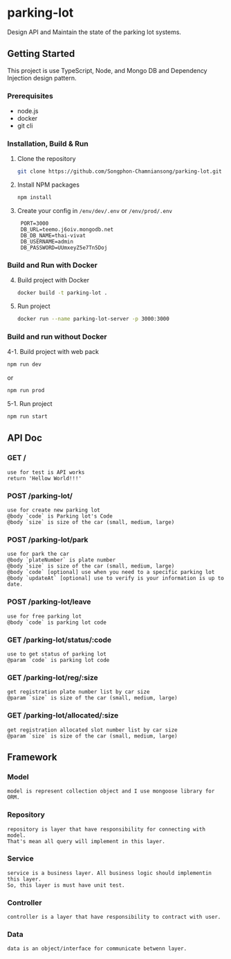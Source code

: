 # parking-lot
Design API and Maintain the state of the parking lot systems.

<!-- GETTING STARTED -->
## Getting Started
This project is use TypeScript, Node, and Mongo DB and Dependency Injection design pattern.

### Prerequisites
* node.js
* docker
* git cli

### Installation, Build & Run

1. Clone the repository
   ```sh
   git clone https://github.com/Songphon-Chamniansong/parking-lot.git
   ```
2. Install NPM packages
   ```sh
   npm install
   ```
3. Create your config in  `/env/dev/.env` or `/env/prod/.env`
   ```JS
    PORT=3000
    DB_URL=teemo.j6oiv.mongodb.net
    DB_DB_NAME=thai-vivat
    DB_USERNAME=admin
    DB_PASSWORD=UUmxeyZ5e7Tn5Doj
   ```
### Build and Run with Docker
4. Build project with Docker
   ```sh
   docker build -t parking-lot .
   ```
5. Run project
   ```sh
   docker run --name parking-lot-server -p 3000:3000
   ```
### Build and run without Docker
4-1. Build project with web pack
   ```sh
   npm run dev
   ```
   or 
   ```sh
   npm run prod
   ```
5-1. Run project
   ```sh
   npm run start
   ```
   
<!-- API Doc  -->
## API Doc
  ### GET /
    use for test is API works
    return 'Hellow World!!!'
  ### POST /parking-lot/
    use for create new parking lot
    @body `code` is Parking lot's Code
    @body `size` is size of the car (small, medium, large)
  ### POST /parking-lot/park
    use for park the car
    @body `plateNumber` is plate number
    @body `size` is size of the car (small, medium, large)
    @body `code` [optional] use when you need to a specific parking lot
    @body `updateAt` [optional] use to verify is your information is up to date.
  ### POST /parking-lot/leave
    use for free parking lot
    @body `code` is parking lot code
  ### GET /parking-lot/status/:code
    use to get status of parking lot
    @param `code` is parking lot code
  ### GET /parking-lot/reg/:size
    get registration plate number list by car size
    @param `size` is size of the car (small, medium, large)
  ### GET /parking-lot/allocated/:size
    get registration allocated slot number list by car size
    @param `size` is size of the car (small, medium, large)
    

<!-- Framework  -->
## Framework
  ### Model
    model is represent collection object and I use mongoose library for ORM.
  ### Repository
    repository is layer that have responsibility for connecting with model.
    That's mean all query will implement in this layer.
  ### Service
    service is a business layer. All business logic should implementin this layer.
    So, this layer is must have unit test.
  ### Controller
    controller is a layer that have responsibility to contract with user.
  ### Data
    data is an object/interface for communicate betwenn layer.
